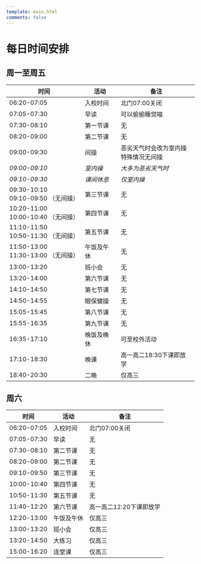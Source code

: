 ```yaml
---
template: main.html
comments: false
---
```


# 每日时间安排

## 周一至周五

| 时间                                    | 活动       | 备注                                       |
| --------------------------------------- | ---------- | ------------------------------------------ |
| 06:20-07:05                             | 入校时间   | 北门07:00关闭                              |
| 07:05-07:30                             | 早读       | 可以偷偷睡觉喵                              |
| 07:30-08:10                             | 第一节课   | 无                                         |
| 08:20-09:00                             | 第二节课   | 无                                         |
| 09:00-09:30                             | 间操       | 恶劣天气时会改为室内操 <br> 特殊情况无间操 |
| *09:00-09:10*                           | *室内操*   | *大多为恶劣天气时*                         |
| *09:10-09:30*                           | *课间休息* | *仅室内操*                                 |
| 09:30-10:10 <br> 09:10-09:50 （无间操） | 第三节课   | 无                                         |
| 10:20-11:00 <br> 10:00-10:40 （无间操） | 第四节课   | 无                                         |
| 11:10-11:50 <br> 10:50-11:30 （无间操） | 第五节课   | 无                                         |
| 11:50-13:00 <br> 11:30-13:00 （无间操） | 午饭及午休 | 无                                         |
| 13:00-13:20                             | 班小会     | 无                                         |
| 13:20-14:00                             | 第六节课   | 无                                         |
| 14:10-14:50                             | 第七节课   | 无                                         |
| 14:50-14:55                             | 眼保健操   | 无                                         |
| 15:05-15:45                             | 第八节课   | 无                                         |
| 15:55-16:35                             | 第九节课   | 无                                         |
| 16:35-17:10                             | 晚饭及晚休 | 可至校外活动                               |
| 17:10-18:30                             | 晚课       | 高一高二18:30下课即放学                    |
| 18:40-20:30                             | 二晚       | 仅高三                                     |

## 周六

| 时间        | 活动       | 备注                    |
| ----------- | ---------- | ----------------------- |
| 06:20-07:05 | 入校时间   | 北门07:00关闭           |
| 07:05-07:30 | 早读       | 无                      |
| 07:30-08:10 | 第二节课   | 无                      |
| 08:20-09:00 | 第二节课   | 无                      |
| 09:10-09:50 | 第三节课   | 无                      |
| 10:00-10:40 | 第四节课   | 无                      |
| 10:50-11:30 | 第五节课   | 无                      |
| 11:40-12:20 | 第六节课   | 高一高二12:20下课即放学 |
| 12:20-13:00 | 午饭及午休 | 仅高三                  |
| 13:00-13:20 | 班小会     | 仅高三                  |
| 13:20-14:50 | 大练习     | 仅高三                  |
| 15:00-16:20 | 连堂课     | 仅高三                  |
